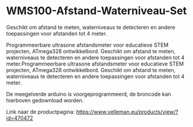 # WMS100-Afstand-Waterniveau-Set
Geschikt om afstand te meten, waterniveaus te detecteren en andere toepassingen voor afstanden tot 4 meter.


Programmeerbare ultrasone afstandsmeter voor educatieve STEM projecten, ATmega328 ontwikkelbord. Geschikt om afstand te meten, waterniveaus te detecteren en andere toepassingen voor afstanden tot 4 meter.Programmeerbare ultrasone afstandsmeter voor educatieve STEM projecten, ATmega328 ontwikkelbord. Geschikt om afstand te meten, waterniveaus te detecteren en andere toepassingen voor afstanden tot 4 meter.

De meegelverde arduino is voorgeprogrammeerd, de broncode kan hierboven gedownload worden.

Link naar de productpagina: https://www.velleman.eu/products/view/?id=470472
